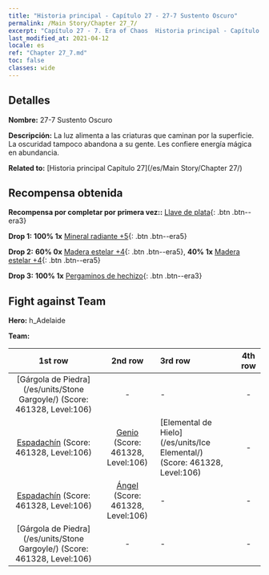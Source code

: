 ```yaml
---
title: "Historia principal - Capítulo 27 - 27-7 Sustento Oscuro"
permalink: /Main Story/Chapter 27_7/
excerpt: "Capítulo 27 - 7. Era of Chaos  Historia principal - Capítulo 27_7. 27-7 Sustento Oscuro"
last_modified_at: 2021-04-12
locale: es
ref: "Chapter 27_7.md"
toc: false
classes: wide
---
```


## Detalles

 **Nombre:** 27-7 Sustento Oscuro

 **Descripción:** La luz alimenta a las criaturas que caminan por la superficie. La oscuridad tampoco abandona a su gente. Les confiere energía mágica en abundancia.

 **Related to:** [Historia principal Capítulo 27](/es/Main Story/Chapter 27/)

## Recompensa obtenida

 **Recompensa por completar por primera vez::** [Llave de plata](/es/Items/con_693/){: .btn .btn--era3}

 **Drop 1:** **100% 1x** [Mineral radiante +5](/es/Items/mat_96/){: .btn .btn--era5}

 **Drop 2:** **60% 0x** [Madera estelar +4](/es/Items/mat_90/){: .btn .btn--era5}, **40% 1x** [Madera estelar +4](/es/Items/mat_90/){: .btn .btn--era5}

 **Drop 3:** **100% 1x** [Pergaminos de hechizo](/es/Items/con_694/){: .btn .btn--era3}


## Fight against Team
 **Hero:** h_Adelaide

 **Team:**


  | 1st row | 2nd row | 3rd row | 4th row |
  |:----:|:----:|:----|:----:|
  | [Gárgola de Piedra](/es/units/Stone Gargoyle/) (Score: 461328, Level:106)  | - | - | - |
  | [Espadachín](/es/units/Swordsman/) (Score: 461328, Level:106)  | [Genio](/es/units/Genie/) (Score: 461328, Level:106)  | [Elemental de Hielo](/es/units/Ice Elemental/) (Score: 461328, Level:106)  | - |
  | [Espadachín](/es/units/Swordsman/) (Score: 461328, Level:106)  | [Ángel](/es/units/Angel/) (Score: 461328, Level:106)  | - | - |
  | [Gárgola de Piedra](/es/units/Stone Gargoyle/) (Score: 461328, Level:106)  | - | - | - |


